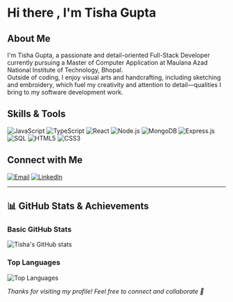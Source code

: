 # Hi there , I'm Tisha Gupta

## About Me

I'm Tisha Gupta, a passionate and detail-oriented Full-Stack Developer currently pursuing a Master of Computer Application at Maulana Azad National Institute of Technology, Bhopal.  
Outside of coding, I enjoy visual arts and handcrafting, including sketching and embroidery, which fuel my creativity and attention to detail—qualities I bring to my software development work.



##  Skills & Tools

![JavaScript](https://img.shields.io/badge/JavaScript-F7DF1E?style=for-the-badge&logo=javascript&logoColor=black)
![TypeScript](https://img.shields.io/badge/TypeScript-3178C6?style=for-the-badge&logo=typescript&logoColor=white)
![React](https://img.shields.io/badge/React-61DAFB?style=for-the-badge&logo=react&logoColor=black)
![Node.js](https://img.shields.io/badge/Node.js-339933?style=for-the-badge&logo=node.js&logoColor=white)
![MongoDB](https://img.shields.io/badge/MongoDB-47A248?style=for-the-badge&logo=mongodb&logoColor=white)
![Express.js](https://img.shields.io/badge/Express.js-000000?style=for-the-badge&logo=express&logoColor=white)
![SQL](https://img.shields.io/badge/SQL-4479A1?style=for-the-badge&logo=MySQL&logoColor=white)
![HTML5](https://img.shields.io/badge/HTML5-E34F26?style=for-the-badge&logo=html5&logoColor=white)
![CSS3](https://img.shields.io/badge/CSS3-1572B6?style=for-the-badge&logo=css3&logoColor=white)



## Connect with Me

[![Email](https://img.shields.io/badge/Email-D14836?style=for-the-badge&logo=gmail&logoColor=white)](mailto:your.email@example.com)
[![LinkedIn](https://img.shields.io/badge/LinkedIn-0077B5?style=for-the-badge&logo=linkedin&logoColor=white)](https://linkedin.com/in/your-linkedin-profile)

---

## 📊 GitHub Stats & Achievements

### Basic GitHub Stats
![Tisha's GitHub stats](https://github-readme-stats.vercel.app/api?username=Tisha966&show_icons=true&theme=dark)

### Top Languages
![Top Languages](https://github-readme-stats.vercel.app/api/top-langs/?username=Tisha966&layout=compact&theme=dark)



*Thanks for visiting my profile! Feel free to connect and collaborate 🤝*


